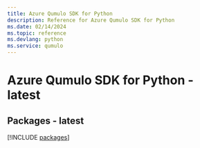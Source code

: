 ```yaml
---
title: Azure Qumulo SDK for Python
description: Reference for Azure Qumulo SDK for Python
ms.date: 02/14/2024
ms.topic: reference
ms.devlang: python
ms.service: qumulo
---
```

# Azure Qumulo SDK for Python - latest
## Packages - latest
[!INCLUDE [packages](qumulo-index.md)]